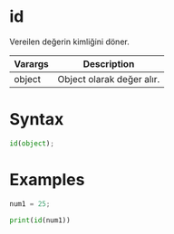 # id
Vereilen değerin kimliğini döner.

|Varargs|Description|
|-------|-----------|
|object|Object olarak değer alır.|

# Syntax
```python
id(object);
```

# Examples
```python
num1 = 25;

print(id(num1))
```


